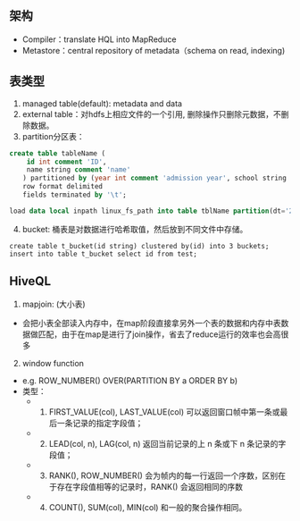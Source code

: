 ## 架构
  - Compiler：translate HQL into MapReduce
  - Metastore：central repository of metadata（schema on read, indexing)


## 表类型
1. managed table(default): metadata and data
2. external table：对hdfs上相应文件的一个引用, 删除操作只删除元数据，不删除数据。
3. partition分区表：

``` SQL
create table tableName (
　　 id int comment 'ID',
　　 name string comment 'name' 
　　) partitioned by (year int comment 'admission year', school string comment 'school name')
　　row format delimited
　　fields terminated by '\t';

load data local inpath linux_fs_path into table tblName partition(dt='2015-12-12');
```

4. bucket: 桶表是对数据进行哈希取值，然后放到不同文件中存储。

```
create table t_bucket(id string) clustered by(id) into 3 buckets; 
insert into table t_bucket select id from test;	

```


## HiveQL
1. mapjoin: (大小表)
  - 会把小表全部读入内存中，在map阶段直接拿另外一个表的数据和内存中表数据做匹配，由于在map是进行了join操作，省去了reduce运行的效率也会高很多

2. window function
  - e.g. ROW_NUMBER() OVER(PARTITION BY a ORDER BY b)
  - 类型：
    - 1. FIRST_VALUE(col), LAST_VALUE(col) 可以返回窗口帧中第一条或最后一条记录的指定字段值；
    - 2. LEAD(col, n), LAG(col, n) 返回当前记录的上 n 条或下 n 条记录的字段值；
    - 3. RANK(), ROW_NUMBER() 会为帧内的每一行返回一个序数，区别在于存在字段值相等的记录时，RANK() 会返回相同的序数
    - 4. COUNT(), SUM(col), MIN(col) 和一般的聚合操作相同。

